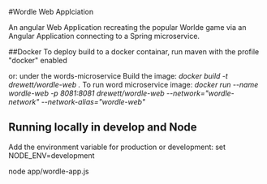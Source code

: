 #Wordle Web Applciation

An angular Web Application recreating the popular Worlde game via an Angular Application connecting to a 
Spring microservice.

##Docker
To deploy build to a docker containar, run maven with the profile "docker" enabled

or: under the words-microservice
Build the image:
_docker build -t drewett/wordle-web ._
To run word microservice image:
_docker run --name wordle-web -p 8081:8081 drewett/wordle-web --network="wordle-network" --network-alias="wordle-web"_

## Running locally in develop and Node 
Add the environment variable for production or development:
set NODE_ENV=development

node app/wordle-app.js





